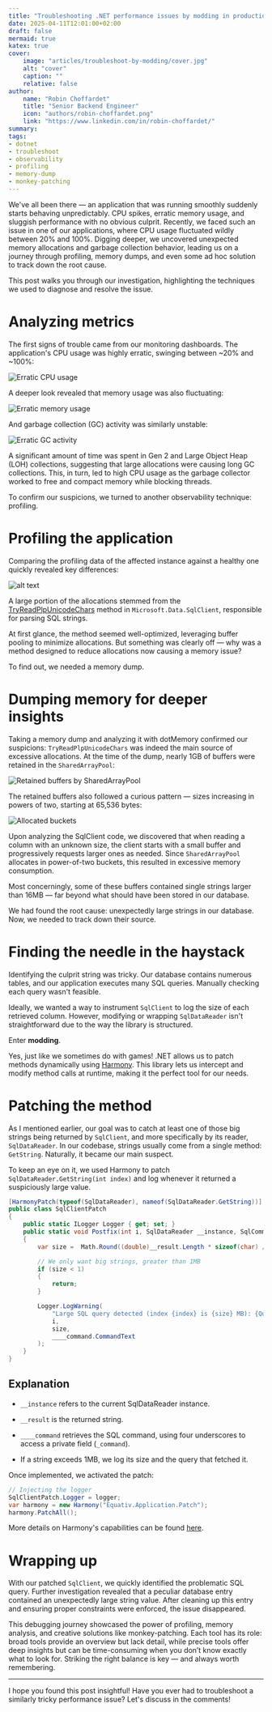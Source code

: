 ```yaml
---
title: "Troubleshooting .NET performance issues by modding in production using Harmony"
date: 2025-04-11T12:01:00+02:00
draft: false
mermaid: true
katex: true
cover:
    image: "articles/troubleshoot-by-modding/cover.jpg"
    alt: "cover"
    caption: ""
    relative: false
author:
    name: "Robin Choffardet"
    title: "Senior Backend Engineer"
    icon: "authors/robin-choffardet.png"
    link: "https://www.linkedin.com/in/robin-choffardet/"
summary: 
tags: 
- dotnet
- troubleshoot
- observability
- profiling
- memory-dump
- monkey-patching
---
```


We've all been there — an application that was running smoothly suddenly starts behaving unpredictably. CPU spikes, erratic memory usage, and sluggish performance with no obvious culprit. Recently, we faced such an issue in one of our applications, where CPU usage fluctuated wildly between 20% and 100%. Digging deeper, we uncovered unexpected memory allocations and garbage collection behavior, leading us on a journey through profiling, memory dumps, and even some ad hoc solution to track down the root cause. 

This post walks you through our investigation, highlighting the techniques we used to diagnose and resolve the issue.

#  Analyzing metrics

The first signs of trouble came from our monitoring dashboards. The application's CPU usage was highly erratic, swinging between ~20% and ~100%:

![Erratic CPU usage](cpu-usage.png)

A deeper look revealed that memory usage was also fluctuating:

![Erratic memory usage](memory-usage.png)

And garbage collection (GC) activity was similarly unstable:

![Erratic GC activity](gc-activity.png)

A significant amount of time was spent in Gen 2 and Large Object Heap (LOH) collections, suggesting that large allocations were causing long GC collections. This, in turn, led to high CPU usage as the garbage collector worked to free and compact memory while blocking threads.

To confirm our suspicions, we turned to another observability technique: profiling.

# Profiling the application

Comparing the profiling data of the affected instance against a healthy one quickly revealed key differences:

![alt text](pyroscope-comparison.png)

A large portion of the allocations stemmed from the [TryReadPlpUnicodeChars](https://github.com/dotnet/SqlClient/blob/cbfa11916d4924ed305c5cb033db6ad3c95d3cdd/src/Microsoft.Data.SqlClient/netcore/src/Microsoft/Data/SqlClient/TdsParser.cs#L12884) method in `Microsoft.Data.SqlClient`, responsible for parsing SQL strings.

At first glance, the method seemed well-optimized, leveraging buffer pooling to minimize allocations. But something was clearly off — why was a method designed to reduce allocations now causing a memory issue?

To find out, we needed a memory dump.

# Dumping memory for deeper insights

Taking a memory dump and analyzing it with dotMemory confirmed our suspicions: `TryReadPlpUnicodeChars` was indeed the main source of excessive allocations. At the time of the dump, nearly 1GB of buffers were retained in the `SharedArrayPool`:

![Retained buffers by SharedArrayPool](dotmemory-retained-objects.png)

The retained buffers also followed a curious pattern — sizes increasing in powers of two, starting at 65,536 bytes:

![Allocated buckets](dotmemory-powers-of-two-buckets.png)

Upon analyzing the SqlClient code, we discovered that when reading a column with an unknown size, the client starts with a small buffer and progressively requests larger ones as needed. Since `SharedArrayPool` allocates in power-of-two buckets, this resulted in excessive memory consumption.

Most concerningly, some of these buffers contained single strings larger than 16MB — far beyond what should have been stored in our database.

We had found the root cause: unexpectedly large strings in our database. Now, we needed to track down their source.

# Finding the needle in the haystack

Identifying the culprit string was tricky. Our database contains numerous tables, and our application executes many SQL queries. Manually checking each query wasn't feasible.

Ideally, we wanted a way to instrument `SqlClient` to log the size of each retrieved column. However, modifying or wrapping `SqlDataReader` isn't straightforward due to the way the library is structured.

Enter __modding__.

Yes, just like we sometimes do with games! .NET allows us to patch methods dynamically using [Harmony](https://github.com/pardeike/Harmony). This library lets us intercept and modify method calls at runtime, making it the perfect tool for our needs. 

# Patching the method

As I mentioned earlier, our goal was to catch at least one of those big strings being returned by `SqlClient`, and more specifically by its reader, `SqlDataReader`. In our codebase, strings usually come from a single method: `GetString`. Naturally, it became our main suspect.

To keep an eye on it, we used Harmony to patch `SqlDataReader.GetString(int index)` and log whenever it returned a suspiciously large value.


```csharp
[HarmonyPatch(typeof(SqlDataReader), nameof(SqlDataReader.GetString))]
public class SqlClientPatch
{
    public static ILogger Logger { get; set; }
    public static void Postfix(int i, SqlDataReader __instance, SqlCommand ____command, string __result)
    {
        var size =  Math.Round((double)__result.Length * sizeof(char) / 1024 / 1024);

        // We only want big strings, greater than 1MB
        if (size < 1)
        {
            return;
        }

        Logger.LogWarning(
            "Large SQL query detected (index {index} is {size} MB): {Query}",
            i,
            size,
            ____command.CommandText
        );
    }
}
```
## Explanation

- `__instance` refers to the current SqlDataReader instance.

- `__result` is the returned string.

- `____command` retrieves the SQL command, using four underscores to access a private field (`_command`).

- If a string exceeds 1MB, we log its size and the query that fetched it.

Once implemented, we activated the patch:
```csharp
// Injecting the logger
SqlClientPatch.Logger = logger;
var harmony = new Harmony("Equativ.Application.Patch");
harmony.PatchAll();
```
More details on Harmony's capabilities can be found [here](https://harmony.pardeike.net/articles/intro.html).

# Wrapping up

With our patched `SqlClient`, we quickly identified the problematic SQL query. Further investigation revealed that a peculiar database entry contained an unexpectedly large string value. After cleaning up this entry and ensuring proper constraints were enforced, the issue disappeared.

This debugging journey showcased the power of profiling, memory analysis, and creative solutions like monkey-patching. Each tool has its role: broad tools provide an overview but lack detail, while precise tools offer deep insights but can be time-consuming when you don’t know exactly what to look for. Striking the right balance is key — and always worth remembering.

---

I hope you found this post insightful! Have you ever had to troubleshoot a similarly tricky performance issue? Let's discuss in the comments!
